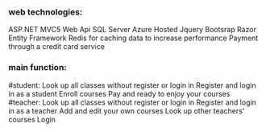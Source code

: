 
### web technologies:
ASP.NET MVC5
Web Api
SQL Server
Azure Hosted
Jquery
Bootsrap
Razor
Entity Framework
Redis for caching data to increase performance
Payment through a credit card service

### main function:
#student:
Look up all classes without register or login in
Register and login in as a student
Enroll courses
Pay and ready to enjoy your courses
#teacher:
Look up all classes without register or login in
Register and login in as a teacher
Add and edit your own courses
Look up other teachers’ courses
Login
